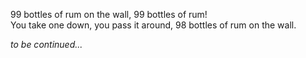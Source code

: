 99 bottles of rum on the wall, 99 bottles of rum!  
You take one down, you pass it around, 98 bottles of rum on the wall.  

*to be continued...*
